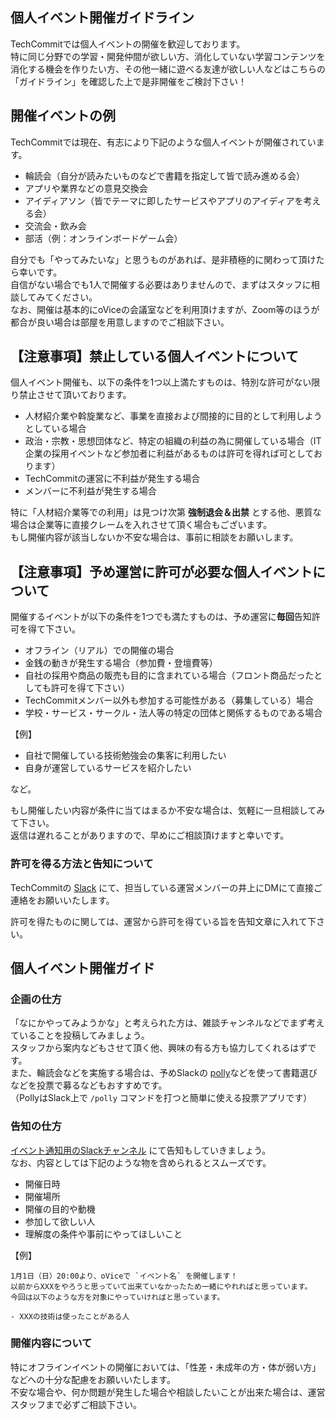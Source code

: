 ## 個人イベント開催ガイドライン

TechCommitでは個人イベントの開催を歓迎しております。  
特に同じ分野での学習・開発仲間が欲しい方、消化していない学習コンテンツを消化する機会を作りたい方、その他一緒に遊べる友達が欲しい人などはこちらの「ガイドライン」を確認した上で是非開催をご検討下さい！

## 開催イベントの例

TechCommitでは現在、有志により下記のような個人イベントが開催されています。

- 輪読会（自分が読みたいものなどで書籍を指定して皆で読み進める会）
- アプリや業界などの意見交換会
- アイディアソン（皆でテーマに即したサービスやアプリのアイディアを考える会）
- 交流会・飲み会
- 部活（例：オンラインボードゲーム会）

自分でも「やってみたいな」と思うものがあれば、是非積極的に関わって頂けたら幸いです。  
自信がない場合でも1人で開催する必要はありませんので、まずはスタッフに相談してみてください。  
なお、開催は基本的にoViceの会議室などを利用頂けますが、Zoom等のほうが都合が良い場合は部屋を用意しますのでご相談下さい。

## 【注意事項】禁止している個人イベントについて

個人イベント開催も、以下の条件を1つ以上満たすものは、特別な許可がない限り禁止させて頂いております。

- 人材紹介業や斡旋業など、事業を直接および間接的に目的として利用しようとしている場合
- 政治・宗教・思想団体など、特定の組織の利益の為に開催している場合（IT企業の採用イベントなど参加者に利益があるものは許可を得れば可としております）
- TechCommitの運営に不利益が発生する場合
- メンバーに不利益が発生する場合

特に「人材紹介業等での利用」は見つけ次第 **強制退会＆出禁** とする他、悪質な場合は企業等に直接クレームを入れさせて頂く場合もございます。  
もし開催内容が該当しないか不安な場合は、事前に相談をお願いします。

## 【注意事項】予め運営に許可が必要な個人イベントについて

開催するイベントが以下の条件を1つでも満たすものは、予め運営に**毎回**告知許可を得て下さい。

- オフライン（リアル）での開催の場合
- 金銭の動きが発生する場合（参加費・登壇費等）
- 自社の採用や商品の販売も目的に含まれている場合（フロント商品だったとしても許可を得て下さい）
- TechCommitメンバー以外も参加する可能性がある（募集している）場合
- 学校・サービス・サークル・法人等の特定の団体と関係するものである場合

【例】

- 自社で開催している技術勉強会の集客に利用したい
- 自身が運営しているサービスを紹介したい

など。

もし開催したい内容が条件に当てはまるか不安な場合は、気軽に一旦相談してみて下さい。  
返信は遅れることがありますので、早めにご相談頂けますと幸いです。

### 許可を得る方法と告知について

TechCommitの [Slack](https://techcommit.slack.com/archives/DC8TJH5K8) にて、担当している運営メンバーの井上にDMにて直接ご連絡をお願いいたします。  

許可を得たものに関しては、運営から許可を得ている旨を告知文章に入れて下さい。

## 個人イベント開催ガイド
### 企画の仕方
「なにかやってみようかな」と考えられた方は、雑談チャンネルなどでまず考えていることを投稿してみましょう。  
スタッフから案内などもさせて頂く他、興味の有る方も協力してくれるはずです。  
また、輪読会などを実施する場合は、予めSlackの [polly](https://www.polly.ai/slack-poll)などを使って書籍選びなどを投票で募るなどもおすすめです。  
（PollyはSlack上で `/polly` コマンドを打つと簡単に使える投票アプリです）  

### 告知の仕方

[イベント通知用のSlackチャンネル](https://techcommit.slack.com/archives/C01E9RHLKPG) にて告知もしていきましょう。  
なお、内容としては下記のような物を含められるとスムーズです。

- 開催日時
- 開催場所
- 開催の目的や動機
- 参加して欲しい人
- 理解度の条件や事前にやってほしいこと

【例】

```
1月1日（日）20:00より、oViceで `イベント名` を開催します！  
以前からXXXをやろうと思っていて出来ていなかったため一緒にやれればと思っています。  
今回は以下のような方を対象にやっていければと思っています。  

- XXXの技術は使ったことがある人
```

### 開催内容について

特にオフラインイベントの開催においては、「性差・未成年の方・体が弱い方」などへの十分な配慮をお願いいたします。    
不安な場合や、何か問題が発生した場合や相談したいことが出来た場合は、運営スタッフまで必ずご相談下さい。

